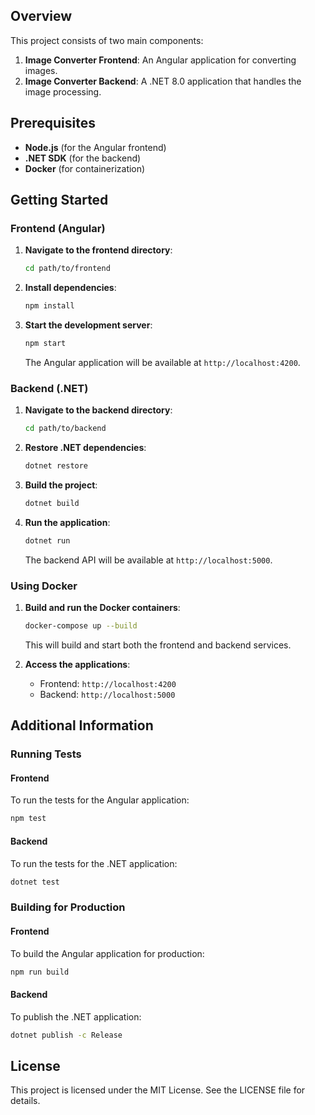 
## Overview

This project consists of two main components:
1. **Image Converter Frontend**: An Angular application for converting images.
2. **Image Converter Backend**: A .NET 8.0 application that handles the image processing.

## Prerequisites

- **Node.js** (for the Angular frontend)
- **.NET SDK** (for the backend)
- **Docker** (for containerization)

## Getting Started

### Frontend (Angular)

1. **Navigate to the frontend directory**:
    ```sh
    cd path/to/frontend
    ```

2. **Install dependencies**:
    ```sh
    npm install
    ```

3. **Start the development server**:
    ```sh
    npm start
    ```

    The Angular application will be available at `http://localhost:4200`.

### Backend (.NET)

1. **Navigate to the backend directory**:
    ```sh
    cd path/to/backend
    ```

2. **Restore .NET dependencies**:
    ```sh
    dotnet restore
    ```

3. **Build the project**:
    ```sh
    dotnet build
    ```

4. **Run the application**:
    ```sh
    dotnet run
    ```

    The backend API will be available at `http://localhost:5000`.

### Using Docker

1. **Build and run the Docker containers**:
    ```sh
    docker-compose up --build
    ```

    This will build and start both the frontend and backend services.

2. **Access the applications**:
    - Frontend: `http://localhost:4200`
    - Backend: `http://localhost:5000`

## Additional Information

### Running Tests

#### Frontend

To run the tests for the Angular application:
```sh
npm test
```

#### Backend

To run the tests for the .NET application:
```sh
dotnet test
```

### Building for Production

#### Frontend

To build the Angular application for production:
```sh
npm run build
```

#### Backend

To publish the .NET application:
```sh
dotnet publish -c Release
```

## License

This project is licensed under the MIT License. See the LICENSE file for details.
